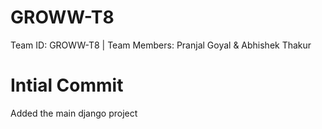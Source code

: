 # GROWW-T8
Team ID: GROWW-T8 | Team Members: Pranjal Goyal &amp; Abhishek Thakur
# Intial Commit
Added the main django project